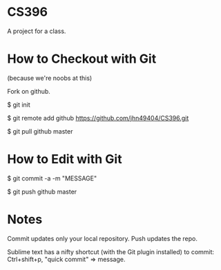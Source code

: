 CS396
=====

A project for a class.

How to Checkout with Git
===

(because we're noobs at this)

Fork on github.

$ git init

$ git remote add github https://github.com/jhn49404/CS396.git

$ git pull github master

How to Edit with Git
===

$ git commit -a -m "MESSAGE"

$ git push github master

Notes
===

Commit updates only your local repository. Push updates the repo.

Sublime text has a nifty shortcut (with the Git plugin installed) to commit: Ctrl+shift+p, "quick commit" => message.